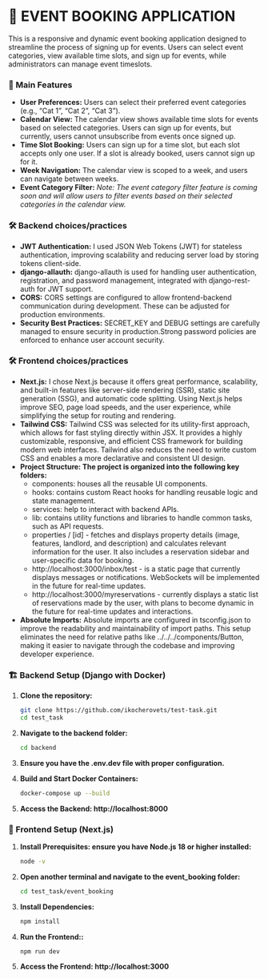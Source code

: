 # 📝 EVENT BOOKING APPLICATION
This is a responsive and dynamic event booking application designed to streamline the process of signing up for events. Users can select event categories, view available time slots, and sign up for events, while administrators can manage event timeslots.

### 🚀 Main Features


- **User Preferences:** Users can select their preferred event categories (e.g., “Cat 1”, “Cat 2”, “Cat 3”).
- **Calendar View:** The calendar view shows available time slots for events based on selected categories. Users can sign up for events, but currently, users cannot unsubscribe from events once signed up.
- **Time Slot Booking:** Users can sign up for a time slot, but each slot accepts only one user. If a slot is already booked, users cannot sign up for it.
- **Week Navigation:** The calendar view is scoped to a week, and users can navigate between weeks.
- **Event Category Filter:** _Note: The event category filter feature is coming soon and will allow users to filter events based on their selected categories in the calendar view._

### 🛠️ Backend choices/practices

- **JWT Authentication:** I used JSON Web Tokens (JWT) for stateless authentication, improving scalability and reducing server load by storing tokens client-side.
- **django-allauth:** django-allauth is used for handling user authentication, registration, and password management, integrated with django-rest-auth for JWT support.
- **CORS:** CORS settings are configured to allow frontend-backend communication during development. These can be adjusted for production environments.
- **Security Best Practices:** SECRET_KEY and DEBUG settings are carefully managed to ensure security in production.Strong password policies are enforced to enhance user account security.

### 🛠️ Frontend choices/practices

- **Next.js:** I chose Next.js because it offers great performance, scalability, and built-in features like server-side rendering (SSR), static site generation (SSG), and automatic code splitting. Using Next.js helps improve SEO, page load speeds, and the user experience, while simplifying the setup for routing and rendering.
- **Tailwind CSS:** Tailwind CSS was selected for its utility-first approach, which allows for fast styling directly within JSX. It provides a highly customizable, responsive, and efficient CSS framework for building modern web interfaces. Tailwind also reduces the need to write custom CSS and enables a more declarative and consistent UI design.
- **Project Structure: The project is organized into the following key folders:**
  - components: houses all the reusable UI components.
  - hooks: contains custom React hooks for handling reusable logic and state management.
  - services: help to interact with backend APIs.
  - lib: contains utility functions and libraries to handle common tasks, such as API requests.
  - properties / [id] - fetches and displays property details (image, features, landlord, and description) and calculates relevant information for the user. It also includes a reservation sidebar and user-specific data for booking.
  - http://localhost:3000/inbox/test - is a static page that currently displays messages or notifications. WebSockets will be implemented in the future for real-time updates.
  - http://localhost:3000/myreservations - currently displays a static list of reservations made by the user, with plans to become dynamic in the future for real-time updates and interactions.
- **Absolute Imports:** Absolute imports are configured in tsconfig.json to improve the readability and maintainability of import paths. This setup eliminates the need for relative paths like ../../../components/Button, making it easier to navigate through the codebase and improving developer experience.


### 🏗️ Backend Setup (Django with Docker)

1. **Clone the repository:**

   ```bash
   git clone https://github.com/ikocherovets/test-task.git
   cd test_task
   ```
2. **Navigate to the backend folder:**

   ```bash
   cd backend
   ```
3. **Ensure you have the .env.dev file with proper configuration.**
4.  **Build and Start Docker Containers:**
   
    ```bash
    docker-compose up --build
    ```
5. **Access the Backend: http://localhost:8000**


### 🎨 Frontend Setup (Next.js)

1. **Install Prerequisites: ensure you have Node.js 18 or higher installed:**

   ```bash
   node -v
   ```
2. **Open another terminal and navigate to the event_booking folder:**

   ```bash
   cd test_task/event_booking
   ```
3. **Install Dependencies:**
   
   ```bash
   npm install
   ```
5.  **Run the Frontend::**
   
    ```bash
    npm run dev
    ```
6. **Access the Frontend: http://localhost:3000**
 




   
